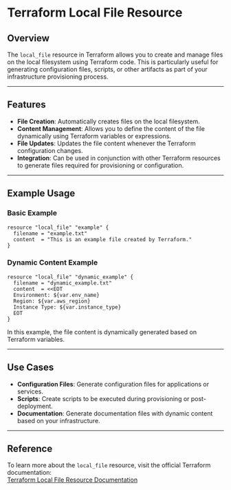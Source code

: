 # Terraform Local File Resource

## Overview

The `local_file` resource in Terraform allows you to create and manage files on the local filesystem using Terraform code. This is particularly useful for generating configuration files, scripts, or other artifacts as part of your infrastructure provisioning process.

---

## Features

- **File Creation**: Automatically creates files on the local filesystem.
- **Content Management**: Allows you to define the content of the file dynamically using Terraform variables or expressions.
- **File Updates**: Updates the file content whenever the Terraform configuration changes.
- **Integration**: Can be used in conjunction with other Terraform resources to generate files required for provisioning or configuration.

---

## Example Usage

### Basic Example

```hcl
resource "local_file" "example" {
  filename = "example.txt"
  content  = "This is an example file created by Terraform."
}
```

### Dynamic Content Example

```hcl
resource "local_file" "dynamic_example" {
  filename = "dynamic_example.txt"
  content  = <<EOT
  Environment: ${var.env_name}
  Region: ${var.aws_region}
  Instance Type: ${var.instance_type}
  EOT
}
```

In this example, the file content is dynamically generated based on Terraform variables.

---

## Use Cases

- **Configuration Files**: Generate configuration files for applications or services.
- **Scripts**: Create scripts to be executed during provisioning or post-deployment.
- **Documentation**: Generate documentation files with dynamic content based on your infrastructure.

---

## Reference

To learn more about the `local_file` resource, visit the official Terraform documentation:  
[Terraform Local File Resource Documentation](https://registry.terraform.io/providers/hashicorp/local/2.2.1/docs/resources/file)
